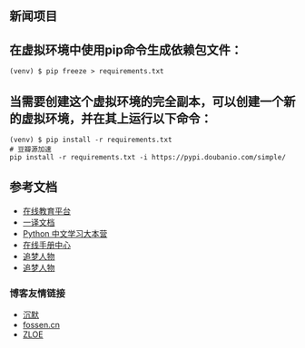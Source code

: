 ## 新闻项目

## 在虚拟环境中使用pip命令生成依赖包文件：
```
(venv) $ pip freeze > requirements.txt
```
## 当需要创建这个虚拟环境的完全副本，可以创建一个新的虚拟环境，并在其上运行以下命令：
```
(venv) $ pip install -r requirements.txt
# 豆瓣源加速
pip install -r requirements.txt -i https://pypi.doubanio.com/simple/
```

## 参考文档
- [在线教育平台](http://blog.mtianyan.cn/post/8b4c6c13.html)
- [一译文档](https://yiyibooks.cn/)
- [Python 中文学习大本营](http://www.pythondoc.com/)
- [在线手册中心](https://docs.pythontab.com/)
- [追梦人物](https://www.zmrenwu.com/post/2/)
- [追梦人物](https://www.zmrenwu.com/post/2/)

### 博客友情链接
- [沉默](https://jummy.top/)
- [fossen.cn](https://www.fossen.cn/)
- [ZLOE](https://zhang18.top/)